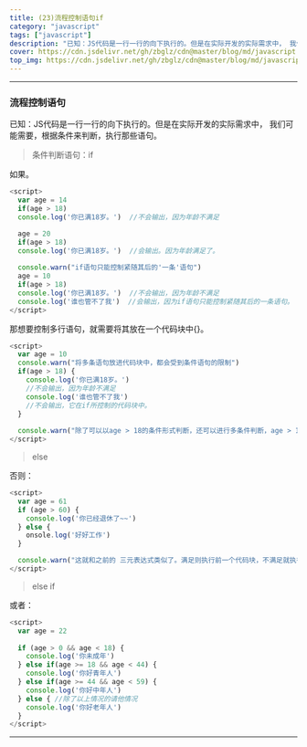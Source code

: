 ```yaml
---
title: (23)流程控制语句if
category: "javascript"
tags: ["javascript"]
description: "已知：JS代码是一行一行的向下执行的。但是在实际开发的实际需求中， 我们可能需要，根据条件来判断，执行那些语句。"
cover: https://cdn.jsdelivr.net/gh/zbglz/cdn@master/blog/md/javascript.svg
top_img: https://cdn.jsdelivr.net/gh/zbglz/cdn@master/blog/md/javascript.svg
---
```


***

### 流程控制语句

已知：JS代码是一行一行的向下执行的。但是在实际开发的实际需求中， 我们可能需要，根据条件来判断，执行那些语句。

> 条件判断语句：if

如果。


```js js
<script>
  var age = 14
  if(age > 18)
  console.log('你已满18岁。')  //不会输出，因为年龄不满足

  age = 20
  if(age > 18)
  console.log('你已满18岁。')  //会输出。因为年龄满足了。
  
  console.warn("if语句只能控制紧随其后的'一条'语句")
  age = 10
  if(age > 18)
  console.log('你已满18岁。')  //不会输出，因为年龄不满足
  console.log('谁也管不了我')  //会输出，因为if语句只能控制紧随其后的一条语句。
</script>
```


那想要控制多行语句，就需要将其放在一个代码块中{}。


```js js
<script>
  var age = 10
  console.warn("将多条语句放进代码块中，都会受到条件语句的限制")
  if(age > 18) {
    console.log('你已满18岁。')
    //不会输出，因为年龄不满足
    console.log('谁也管不了我')
    //不会输出，它在if所控制的代码块中。
  }
  
  console.warn("除了可以以age > 18的条件形式判断，还可以进行多条件判断，age > 18 && age < 70，只要最终得出Boolean类型的值即可")
</script>
```


> else

否则：

```js js
<script>
  var age = 61
  if (age > 60) {
    console.log('你已经退休了~~')
  } else {
    onsole.log('好好工作')
  }

  console.warn("这就和之前的 三元表达式类似了。满足则执行前一个代码块，不满足就执行后一个代码块。")
</script>
```


> else if

或者：


```js js
<script>
  var age = 22
  
  if (age > 0 && age < 18) {
    console.log('你未成年')
  } else if(age >= 18 && age < 44) {
    console.log('你好青年人')
  } else if(age >= 44 && age < 59) {
    console.log('你好中年人')
  } else { //除了以上情况的请他情况
    console.log('你好老年人')
  }
</script>
```


***